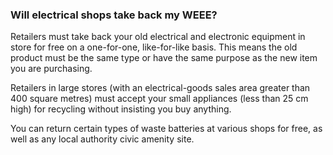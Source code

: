 ###  **Will electrical shops take back my WEEE?**

Retailers must take back your old electrical and electronic equipment in store
for free on a one-for-one, like-for-like basis. This means the old product
must be the same type or have the same purpose as the new item you are
purchasing.

Retailers in large stores (with an electrical-goods sales area greater than
400 square metres) must accept your small appliances (less than 25 cm high)
for recycling without insisting you buy anything.

You can return certain types of waste batteries at various shops for free, as
well as any local authority civic amenity site.
